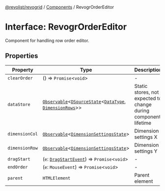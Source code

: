 [@revolist/revogrid](README.md) / [Components](Namespace.Components.md) / RevogrOrderEditor

# Interface: RevogrOrderEditor

Component for handling row order editor.

## Properties

| Property | Type | Description | Defined in |
| ------ | ------ | ------ | ------ |
| `clearOrder` | () => `Promise`\<`void`\> | - | [src/components.d.ts:503](https://github.com/revolist/revogrid/blob/1d7f63e049242097564b7da6ec33fe3875543951/src/components.d.ts#L503) |
| `dataStore` | [`Observable`](TypeAlias.Observable.md)\<[`DSourceState`](TypeAlias.DSourceState.md)\<[`DataType`](TypeAlias.DataType.md), [`DimensionRows`](TypeAlias.DimensionRows.md)\>\> | Static stores, not expected to change during component lifetime | [src/components.d.ts:507](https://github.com/revolist/revogrid/blob/1d7f63e049242097564b7da6ec33fe3875543951/src/components.d.ts#L507) |
| `dimensionCol` | [`Observable`](TypeAlias.Observable.md)\<[`DimensionSettingsState`](Interface.DimensionSettingsState.md)\> | Dimension settings X | [src/components.d.ts:511](https://github.com/revolist/revogrid/blob/1d7f63e049242097564b7da6ec33fe3875543951/src/components.d.ts#L511) |
| `dimensionRow` | [`Observable`](TypeAlias.Observable.md)\<[`DimensionSettingsState`](Interface.DimensionSettingsState.md)\> | Dimension settings Y | [src/components.d.ts:515](https://github.com/revolist/revogrid/blob/1d7f63e049242097564b7da6ec33fe3875543951/src/components.d.ts#L515) |
| `dragStart` | (`e`: [`DragStartEvent`](Interface.DragStartEvent.md)) => `Promise`\<`void`\> | - | [src/components.d.ts:516](https://github.com/revolist/revogrid/blob/1d7f63e049242097564b7da6ec33fe3875543951/src/components.d.ts#L516) |
| `endOrder` | (`e`: `MouseEvent`) => `Promise`\<`void`\> | - | [src/components.d.ts:517](https://github.com/revolist/revogrid/blob/1d7f63e049242097564b7da6ec33fe3875543951/src/components.d.ts#L517) |
| `parent` | `HTMLElement` | Parent element | [src/components.d.ts:521](https://github.com/revolist/revogrid/blob/1d7f63e049242097564b7da6ec33fe3875543951/src/components.d.ts#L521) |

